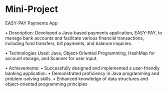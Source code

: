 # Mini-Project

EASY-PAY Payments App

• Description: Developed a Java-based payments application, EASY-PAY, to manage bank accounts and 
facilitate various financial transactions, including fund transfers, bill payments, and balance inquiries.

• Technologies Used: Java, Object-Oriented Programming, HashMap for account storage, and Scanner for 
user input.

• Achievements:
• Successfully designed and implemented a user-friendly banking application.
• Demonstrated proficiency in Java programming and problem-solving skills.
• Enhanced knowledge of data structures and object-oriented programming principles
